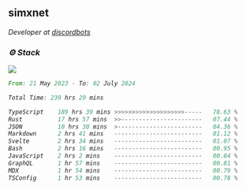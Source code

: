 <h2>simxnet</h2>
<p><em>Developer at <a href="https://github.com/dbotslist">discordbots</a></p>

### ⚙️ Stack
![](https://skillicons.dev/icons?i=git,docker,js,ts,cloudflare,css,deno,express,cpp,rust,arduino,graphql,html,nestjs,react,apollo,bash,lua,nextjs,nodejs,ps,powershell,neovim,postgres,tailwind,prisma)

<!--START_SECTION:waka-->

```rust
From: 21 May 2023 - To: 02 July 2024

Total Time: 239 hrs 29 mins

TypeScript    189 hrs 39 mins >>>>>>>>>>>>>>>>>>>>-----   78.63 %
Rust          17 hrs 57 mins  >>-----------------------   07.44 %
JSON          10 hrs 30 mins  >------------------------   04.36 %
Markdown      2 hrs 41 mins   -------------------------   01.12 %
Svelte        2 hrs 34 mins   -------------------------   01.07 %
Bash          2 hrs 16 mins   -------------------------   00.95 %
JavaScript    2 hrs 2 mins    -------------------------   00.84 %
GraphQL       1 hr 57 mins    -------------------------   00.81 %
MDX           1 hr 54 mins    -------------------------   00.79 %
TSConfig      1 hr 53 mins    -------------------------   00.78 %
```

<!--END_SECTION:waka-->


<!--
<p align="center">
     <a href="https://discord.gg/HhybNhchcC"><img src="https://invidget.switchblade.xyz/sejc7TnX6N" align="center" ><a>
</p> 
-->
